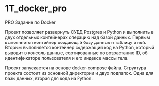 # 1T_docker_pro
PRO Задание по Docker

Проект позволяет развернуть СУБД Postgres и Python и выполнить в двух отдельных контейнерах операцию над базой данных.  Первым выполняется контейнер создающий базу данных и таблицу в ней. Вторым выполняется контейнер содержащий код на Python, который выводит в консоль данные, сортированные по возрастанию ID, об идентификаторе пользователя и его индексе массы тела.

Проект запускается на основе docker-compose файла. Структура проекта состоит из основной директории и двух подпапок. Одна для базы данных, вторая для кода на Python. 
